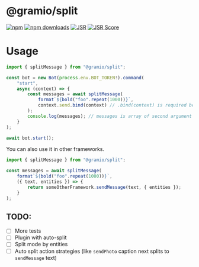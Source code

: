 # @gramio/split

[![npm](https://img.shields.io/npm/v/@gramio/split?logo=npm&style=flat&labelColor=000&color=3b82f6)](https://www.npmjs.org/package/@gramio/split)
[![npm downloads](https://img.shields.io/npm/dw/@gramio/split?logo=npm&style=flat&labelColor=000&color=3b82f6)](https://www.npmjs.org/package/@gramio/split)
[![JSR](https://jsr.io/badges/@gramio/split)](https://jsr.io/@gramio/split)
[![JSR Score](https://jsr.io/badges/@gramio/split/score)](https://jsr.io/@gramio/split)

# Usage

```ts
import { splitMessage } from "@gramio/split";

const bot = new Bot(process.env.BOT_TOKEN!).command(
    "start",
    async (context) => {
        const messages = await splitMessage(
            format`${bold("foo".repeat(1000))}`,
            context.send.bind(context) // .bind(context) is required because otherwise it will lose context data
        );
        console.log(messages); // messages is array of second argument results
    }
);

await bot.start();
```

You can also use it in other frameworks.

```ts
import { splitMessage } from "@gramio/split";

const messages = await splitMessage(
    format`${bold("foo".repeat(1000))}`,
    ({ text, entities }) => {
        return someOtherFramework.sendMessage(text, { entities });
    }
);
```

## TODO:

-   [ ] More tests
-   [ ] Plugin with auto-split
-   [ ] Split mode by entities
-   [ ] Auto split action strategies (like `sendPhoto` caption next splits to `sendMessage` text)
